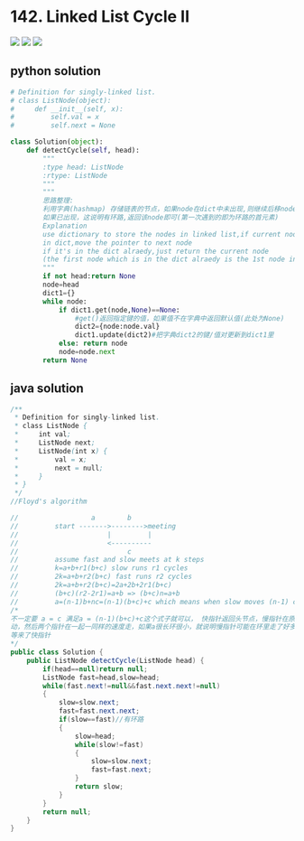 # 142. Linked List Cycle II
<img src="https://github.com/vampire1996/LeetCode/blob/master/Problems/101-200/142.%20Linked%20List%20Cycle%20II/problem.png"/>
<img src="https://github.com/vampire1996/LeetCode/blob/master/Problems/101-200/142.%20Linked%20List%20Cycle%20II/example.png"/>
<img src="https://github.com/vampire1996/LeetCode/blob/master/Problems/101-200/142.%20Linked%20List%20Cycle%20II/followup.png"/>

## python solution
```python
# Definition for singly-linked list.
# class ListNode(object):
#     def __init__(self, x):
#         self.val = x
#         self.next = None

class Solution(object):
    def detectCycle(self, head):
        """
        :type head: ListNode
        :rtype: ListNode
        """
        """
        思路整理:
        利用字典(hashmap) 存储链表的节点，如果node在dict中未出现,则继续后移node指针
        如果已出现，这说明有环路,返回该node即可(第一次遇到的即为环路的首元素)
        Explanation
        use dictionary to store the nodes in linked list,if current node is not
        in dict,move the pointer to next node
        if it's in the dict alraedy,just return the current node
        (the first node which is in the dict alraedy is the 1st node in the cycle)
        """
        if not head:return None
        node=head
        dict1={}
        while node:
            if dict1.get(node,None)==None:
                #get()返回指定键的值，如果值不在字典中返回默认值(此处为None)
                dict2={node:node.val}
                dict1.update(dict2)#把字典dict2的键/值对更新到dict1里
            else: return node
            node=node.next
        return None
```

## java solution
```java
/**
 * Definition for singly-linked list.
 * class ListNode {
 *     int val;
 *     ListNode next;
 *     ListNode(int x) {
 *         val = x;
 *         next = null;
 *     }
 * }
 */
//Floyd's algorithm

//                  a        b 
//         start ------->-------->meeting
//                      |         |
//                      <----------
//                           c
//         assume fast and slow meets at k steps
//         k=a+b+r1(b+c) slow runs r1 cycles
//         2k=a+b+r2(b+c) fast runs r2 cycles
//         2k=a+b+r2(b+c)=2a+2b+2r1(b+c)
//         (b+c)(r2-2r1)=a+b => (b+c)n=a+b
//         a=(n-1)b+nc=(n-1)(b+c)+c which means when slow moves (n-1) cycles and c, start moves a
/*
不一定要 a = c 满足a = (n-1)(b+c)+c这个式子就可以， 快指针返回头节点，慢指针在原地不
动，然后两个指针在一起一同样的速度走，如果a很长环很小，就说明慢指针可能在环里走了好多圈才
等来了快指针
*/
public class Solution {
    public ListNode detectCycle(ListNode head) {
        if(head==null)return null;
        ListNode fast=head,slow=head;
        while(fast.next!=null&&fast.next.next!=null)
        {
            slow=slow.next;
            fast=fast.next.next;
            if(slow==fast)//有环路
            {
                slow=head;
                while(slow!=fast)
                {
                    slow=slow.next;
                    fast=fast.next;
                }
                return slow;
            }
        }
        return null;
    }
}
```
